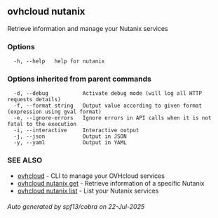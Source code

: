 ## ovhcloud nutanix

Retrieve information and manage your Nutanix services

### Options

```
  -h, --help   help for nutanix
```

### Options inherited from parent commands

```
  -d, --debug           Activate debug mode (will log all HTTP requests details)
  -f, --format string   Output value according to given format (expression using gval format)
  -e, --ignore-errors   Ignore errors in API calls when it is not fatal to the execution
  -i, --interactive     Interactive output
  -j, --json            Output in JSON
  -y, --yaml            Output in YAML
```

### SEE ALSO

* [ovhcloud](ovhcloud.md)	 - CLI to manage your OVHcloud services
* [ovhcloud nutanix get](ovhcloud_nutanix_get.md)	 - Retrieve information of a specific Nutanix
* [ovhcloud nutanix list](ovhcloud_nutanix_list.md)	 - List your Nutanix services

###### Auto generated by spf13/cobra on 22-Jul-2025
